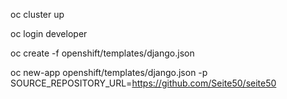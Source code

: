 oc cluster up

oc login developer

oc create -f openshift/templates/django.json

oc new-app openshift/templates/django.json -p SOURCE_REPOSITORY_URL=https://github.com/Seite50/seite50

